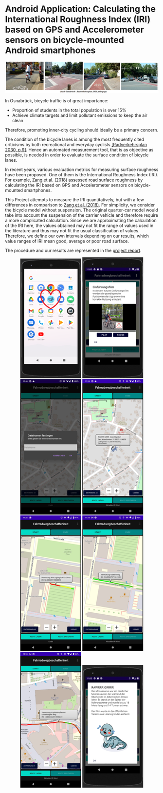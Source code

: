 # Android Application: Calculating the International Roughness Index (IRI) based on GPS and Accelerometer sensors on bicycle-mounted Android smartphones

![Radfahren in Osnabrück](https://github.com/JanaK-L/AndroidApp_InternationalRoughnessIndex/blob/main/images/RadBanner.png)

In Osnabrück, bicycle traffic is of great importance:
* Proportion of students in the total population is over 15%
* Achieve climate targets and limit pollutant emissions to keep the air clean

Therefore, promoting inner-city cycling should ideally be a primary concern.

The condition of the bicycle lanes is among the most frequently cited criticisms by both recreational and everyday cyclists <a href="https://www.osnabrueck.de/fileadmin/eigene_Dateien/RVP2030_Endbericht_doppelseitig.pdf" target="_blank" rel="noreferrer">[Radverkehrsplan 2030, p.9]</a>.
Hence an automated measurement tool, that is as objective as possible, is needed in order to evaluate the surface condition of bicycle lanes.

In recent years, various evaluation metrics for measuring surface roughness have been proposed. One of them is the International Roughness Index (IRI).
For example, <a href="https://www.mdpi.com/1424-8220/18/3/914" target="_blank" rel="noreferrer">Zang et al. (2018)</a> assessed road surface roughness by calculating the IRI based on GPS and Accelerometer sensors on bicycle-mounted smartphones.

This Project attempts to measure the IRI quantitatively, but with a few differences in comparison to <a href="https://www.mdpi.com/1424-8220/18/3/914" target="_blank" rel="noreferrer">Zang et al. (2018)</a>. For simplicity, we consider the bicycle model without suspension. The original quarter-car model would take into account the suspension of the carrier vehicle and therefore require a more complicated calculation. Since we are approximating the calculation of the IRI here, the values obtained may not fit the range of values used in the literature and thus may not fit the usual classification of values. Therefore, we define our own intervals depending on our results, which value ranges of IRI mean good, average or poor road surface.

The procedure and our results are represented in the <a href="https://github.com/JanaK-L/AndroidApp_InternationalRoughnessIndex/blob/main/ProjectReport.pdf" target="_blank" rel="noreferrer">project report</a>.

<p align="center">
  <img src="https://github.com/JanaK-L/AndroidApp_InternationalRoughnessIndex/blob/main/images/MosaCutie.png" width="200" title="Starten der App Fahrradwegbeschaffenheit">
  <img src="https://github.com/JanaK-L/AndroidApp_InternationalRoughnessIndex/blob/main/images/beimRadfahrenEinenHelmMitMosasaurusDraufTragen.png" width="200" title="Beim Radfahren sollte ein Helm mit einem Mosasaurus drauf getragen werden.">
  <img src="https://github.com/JanaK-L/AndroidApp_InternationalRoughnessIndex/blob/main/images/index4.jpg" width="200" title="Die gefahrene Strecke kann bei Bedarf gespeichert werden.">
  <img src="https://github.com/JanaK-L/AndroidApp_InternationalRoughnessIndex/blob/main/images/index9.jpg" width="200" title="Der Mosasaurier zeigt den über GPS ermittelten Standort des Benutzers an.">
  
  <img src="https://github.com/JanaK-L/AndroidApp_InternationalRoughnessIndex/blob/main/images/klasse5.jpg" width="200" title="">
  <img src="https://github.com/JanaK-L/AndroidApp_InternationalRoughnessIndex/blob/main/images/glatterWeg2.jpg" width="200" title="">
  <img src="https://github.com/JanaK-L/AndroidApp_InternationalRoughnessIndex/blob/main/images/klasse4.jpg" width="200" title="">
  <img src="https://github.com/JanaK-L/AndroidApp_InternationalRoughnessIndex/blob/main/images/keinVideo.png" width="200" title="">
</p>

